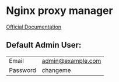 # Nginx proxy manager

[Official Documentation](https://nginxproxymanager.com/guide/)
## Default Admin User:
| | |
|--|--|
|Email|    admin@example.com|
|Password| changeme|